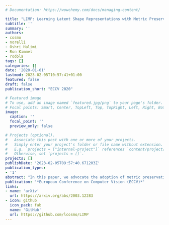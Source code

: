 ```yaml
---
# Documentation: https://wowchemy.com/docs/managing-content/

title: "LIMP: Learning Latent Shape Representations with Metric Preservation Priors"
subtitle: ''
summary: ''
authors:
- cosmo
- norelli
- Oshri Halimi
- Ron Kimmel
- rodola
tags: []
categories: []
date: '2020-01-01'
lastmod: 2023-02-05T10:57:41+01:00
featured: false
draft: false
publication_short: "ECCV 2020"

# Featured image
# To use, add an image named `featured.jpg/png` to your page's folder.
# Focal points: Smart, Center, TopLeft, Top, TopRight, Left, Right, BottomLeft, Bottom, BottomRight.
image:
  caption: ''
  focal_point: ''
  preview_only: false

# Projects (optional).
#   Associate this post with one or more of your projects.
#   Simply enter your project's folder or file name without extension.
#   E.g. `projects = ["internal-project"]` references `content/project/deep-learning/index.md`.
#   Otherwise, set `projects = []`.
projects: []
publishDate: '2023-02-05T09:57:40.671203Z'
publication_types:
- '1'
abstract: "In this paper, we advocate the adoption of metric preservation as a powerful prior for learning latent representations of deformable 3D shapes. Key to our construction is the introduction of a geometric distortion criterion, defined directly on the decoded shapes, translating the preservation of the metric on the decoding to the formation of linear paths in the underlying latent space. Our rationale lies in the observation that training samples alone are often insufficient to endow generative models with high fidelity, motivating the need for large training datasets. In contrast, metric preservation provides a rigorous way to control the amount of geometric distortion incurring in the construction of the latent space, leading in turn to synthetic samples of higher quality. We further demonstrate, for the first time, the adoption of differentiable intrinsic distances in the backpropagation of a geodesic loss. Our geometric priors are particularly relevant in the presence of scarce training data, where learning any meaningful latent structure can be especially challenging. The effectiveness and potential of our generative model is showcased in applications of style transfer, content generation, and shape completion."
publication: '*European Conference on Computer Vision (ECCV)*'
links:
- name: 'arXiv'
  url: https://arxiv.org/abs/2003.12283
- icon: github
  icon_pack: fab
  name: 'GitHub'
  url: https://github.com/lcosmo/LIMP
---
```

